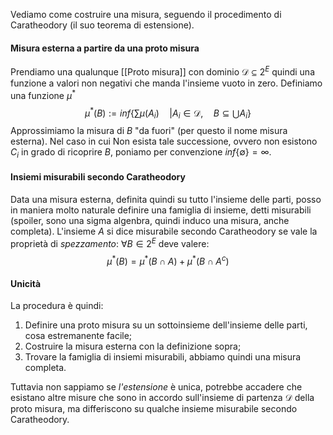 Vediamo come costruire una misura, seguendo il procedimento di Caratheodory (il suo teorema di estensione).

#### Misura esterna a partire da una proto misura
Prendiamo una qualunque [[Proto misura]]  con dominio $\mathcal{D} \subseteq 2^E$ quindi una funzione a valori non negativi che manda l'insieme vuoto in zero. Definiamo una funzione $\mu^*$
$$
\mu^*(B) := inf\Big\{  \sum \mu(A_i) \quad \Big | A_i \in \mathcal{D},\quad B \subseteq \bigcup A_i  \Big\}
$$
Approssimiamo la misura di $B$ "da fuori" (per questo il nome misura esterna). Nel caso in cui 
Non esista tale successione, ovvero non esistono $C_i$ in grado di ricoprire $B$, poniamo per convenzione $inf\{ \emptyset \}=\infty$. 

#### Insiemi misurabili secondo Caratheodory
Data una misura esterna, definita quindi su tutto l'insieme delle parti, posso in maniera molto naturale definire una famiglia di insieme, detti misurabili (spoiler, sono una sigma algenbra, quindi induco una misura, anche completa).
L'insieme $A$ si dice misurabile secondo Caratheodory se vale la proprietà di _spezzamento_:
$\forall B \in 2^E$  deve valere:
$$
\mu^*(B) = \mu^*(B\cap A) + \mu^*(B \cap A^c)
$$
#### Unicità 
La procedura è quindi:
1. Definire una proto misura su un sottoinsieme dell'insieme delle parti, cosa estremanente facile;
2. Costruire la misura esterna con la definizione sopra;
3. Trovare la famiglia di insiemi misurabili, abbiamo quindi una misura completa.

Tuttavia non sappiamo se _l'estensione_ è unica, potrebbe accadere che esistano altre misure che sono in accordo sull'insieme di partenza $\mathcal{D}$ della proto misura, ma differiscono su qualche insieme misurabile secondo Caratheodory.